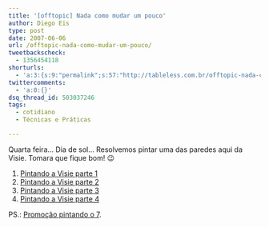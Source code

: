 ```yaml
---
title: '[offtopic] Nada como mudar um pouco'
author: Diego Eis
type: post
date: 2007-06-06
url: /offtopic-nada-como-mudar-um-pouco/
tweetbackscheck:
  - 1356454118
shorturls:
  - 'a:3:{s:9:"permalink";s:57:"http://tableless.com.br/offtopic-nada-como-mudar-um-pouco";s:7:"tinyurl";s:26:"http://tinyurl.com/3p6u6h6";s:4:"isgd";s:19:"http://is.gd/EGSPhG";}'
twittercomments:
  - 'a:0:{}'
dsq_thread_id: 503037246
tags:
  - cotidiano
  - Técnicas e Práticas

---
```

Quarta feira&#8230; Dia de sol&#8230; Resolvemos pintar uma das paredes aqui da Visie. Tomara que fique bom! 😉

  1. [Pintando a Visie parte 1][1]
  2. [Pintando a Visie parte 2][2]
  3. [Pintando a Visie parte 3][3]
  4. [Pintando a Visie parte 4][4]

PS.: [Promoção pintando o 7][5].

 [1]: http://www.youtube.com/watch?v=VxzM-Re2CO0
 [2]: http://www.youtube.com/watch?v=oXYhk5nI614
 [3]: http://www.youtube.com/watch?v=QvDcIK0Hu38
 [4]: http://www.youtube.com/watch?v=p7GM1qxY8pM
 [5]: http://visie.com.br/blog/promocao-pintando-o-7